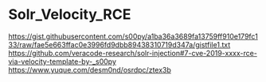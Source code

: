 # Solr_Velocity_RCE
https://gist.githubusercontent.com/s00py/a1ba36a3689fa13759ff910e179fc133/raw/fae5e663ffac0e3996fd9dbb89438310719d347a/gistfile1.txt 
https://github.com/veracode-research/solr-injection#7-cve-2019-xxxx-rce-via-velocity-template-by-_s00py
https://www.yuque.com/desm0nd/osrdpc/ztex3b
